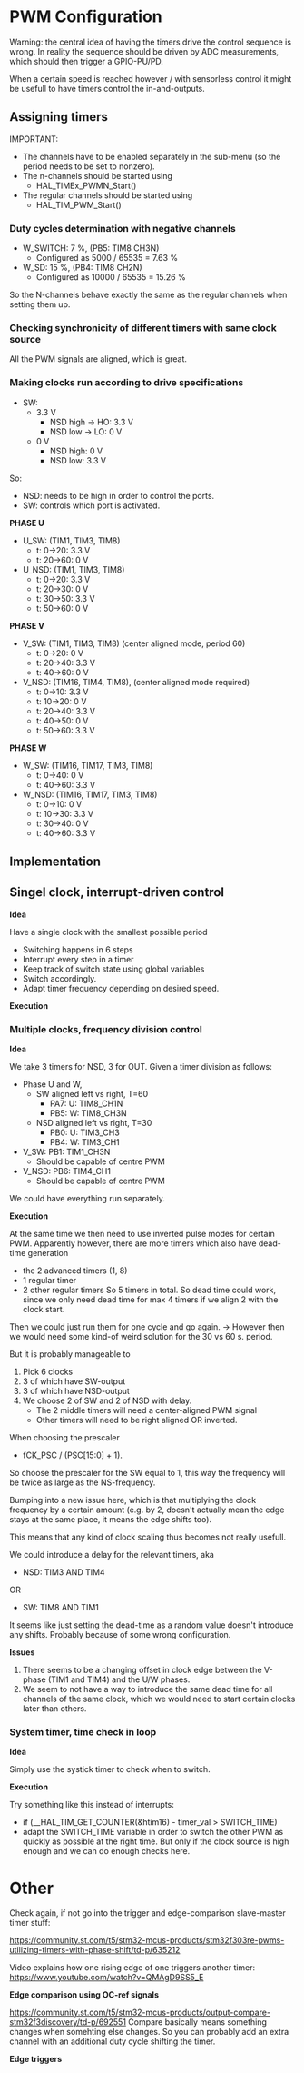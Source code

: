 # PWM Configuration

Warning: the central idea of having the timers drive the control sequence is wrong.
In reality the sequence should be driven by ADC measurements, which should then trigger a GPIO-PU/PD.

When a certain speed is reached however / with sensorless control it might be usefull to have timers control the in-and-outputs.

## Assigning timers
IMPORTANT:
- The channels have to be enabled separately in the sub-menu (so the period needs to be set to nonzero).
- The n-channels should be started using
    - HAL_TIMEx_PWMN_Start()
- The regular channels should be started using
    - HAL_TIM_PWM_Start()

### Duty cycles determination with negative channels
- W_SWITCH: 7 %, (PB5: TIM8 CH3N)
    - Configured as 5000 / 65535 = 7.63 %
- W_SD: 15 %, (PB4: TIM8 CH2N)
    - Configured as 10000 / 65535 = 15.26 %

So the N-channels behave exactly the same as the regular channels when setting them up.

### Checking synchronicity of different timers with same clock source
All the PWM signals are aligned, which is great.

### Making clocks run according to drive specifications
- SW: 
    - 3.3 V
        - NSD high -> HO: 3.3 V
        - NSD low -> LO: 0 V
    - 0 V
        - NSD high: 0 V
        - NSD low: 3.3 V

So:
- NSD: needs to be high in order to control the ports.
- SW: controls which port is activated.

**PHASE U**

- U_SW: (TIM1, TIM3, TIM8)
    - t: 0->20: 3.3 V
    - t: 20->60: 0 V
- U_NSD: (TIM1, TIM3, TIM8)
    - t: 0->20: 3.3 V
    - t: 20->30: 0 V
    - t: 30->50: 3.3 V
    - t: 50->60: 0 V

**PHASE V**

- V_SW: (TIM1, TIM3, TIM8) (center aligned mode, period 60)
    - t: 0->20: 0 V
    - t: 20->40: 3.3 V
    - t: 40->60: 0 V
- V_NSD: (TIM16, TIM4, TIM8), (center aligned mode required)
    - t: 0->10: 3.3 V
    - t: 10->20: 0 V
    - t: 20->40: 3.3 V
    - t: 40->50: 0 V
    - t: 50->60: 3.3 V

**PHASE W**

- W_SW:  (TIM16, TIM17, TIM3, TIM8) 
    - t: 0->40: 0 V
    - t: 40->60: 3.3 V
- W_NSD: (TIM16, TIM17, TIM3, TIM8)
    - t: 0->10: 0 V
    - t: 10->30: 3.3 V
    - t: 30->40: 0 V
    - t: 40->60: 3.3 V

## Implementation
## Singel clock, interrupt-driven control
**Idea**

Have a single clock with the smallest possible period

- Switching happens in 6 steps
- Interrupt every step in a timer
- Keep track of switch state using global variables
- Switch accordingly.
- Adapt timer frequency depending on desired speed.

**Execution**




### Multiple clocks, frequency division control
**Idea**

We take 3 timers for NSD, 3 for OUT. 
Given a timer division as follows: 
- Phase U and W, 
    - SW aligned left vs right, T=60 
        - PA7: U: TIM8_CH1N
        - PB5: W: TIM8_CH3N
    - NSD aligned left vs right, T=30
        - PB0: U: TIM3_CH3
        - PB4: W: TIM3_CH1
- V_SW: PB1: TIM1_CH3N
    - Should be capable of centre PWM
- V_NSD: PB6: TIM4_CH1
    - Should be capable of centre PWM

We could have everything run separately.

**Execution**

At the same time we then need to use inverted pulse modes for certain PWM.
Apparently however, there are more timers which also have dead-time generation
- the 2 advanced timers (1, 8)
- 1 regular timer
- 2 other regular timers
So 5 timers in total. So dead time could work, since we only need dead time for max 4 timers if we align 2 with the clock start.

Then we could just run them for one cycle and go again.
-> However then we would need some kind-of weird solution for the 30 vs 60 s. period.

But it is probably manageable to
1. Pick 6 clocks
2. 3 of which have SW-output
3. 3 of which have NSD-output
4. We choose 2 of SW and 2 of NSD with delay.
    - The 2 middle timers will need a center-aligned PWM signal
    - Other timers will need to be right aligned OR inverted.

When choosing the prescaler
- fCK_PSC / (PSC[15:0] + 1).

So choose the prescaler for the SW equal to 1, this way the frequency will be twice as large as the NS-frequency.

Bumping into a new issue here, which is that multiplying the clock frequency by a certain amount (e.g. by 2, doesn't actually mean the edge stays at the same place, it means the edge shifts too).

This means that any kind of clock scaling thus becomes not really usefull. 

We could introduce a delay for the relevant timers, aka 
- NSD: TIM3 AND TIM4

OR
- SW: TIM8 AND TIM1

It seems like just setting the dead-time as a random value doesn't introduce any shifts. Probably because of some wrong configuration.

**Issues**

1. There seems to be a changing offset in clock edge between the V-phase (TIM1 and TIM4) and the U/W phases.
2. We seem to not have a way to introduce the same dead time for all channels of the same clock, which we would need to start certain clocks later than others.

### System timer, time check in loop
**Idea**

Simply use the systick timer to check when to switch.

**Execution**

Try something like this instead of interrupts:
- if (__HAL_TIM_GET_COUNTER(&htim16) - timer_val > SWITCH_TIME)
- adapt the  SWITCH_TIME variable in order to switch the other PWM as quickly as possible at the right time.
But only if the clock source is high enough and we can do enough checks here.


# Other
Check again, if not go into the trigger and edge-comparison slave-master timer stuff:

https://community.st.com/t5/stm32-mcus-products/stm32f303re-pwms-utilizing-timers-with-phase-shift/td-p/635212

Video explains how one rising edge of one triggers another timer:
https://www.youtube.com/watch?v=QMAgD9SS5_E

**Edge comparison using OC-ref signals**

https://community.st.com/t5/stm32-mcus-products/output-compare-stm32f3discovery/td-p/692551
Compare basically means something changes when somehting else changes. So you can probably add an extra channel with an additional duty cycle shifting the timer.


**Edge triggers**